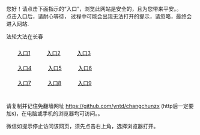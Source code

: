 您好！请点击下面指示的“入口”，浏览此网站是安全的，且为您带来平安。。 <br/>
点击入口后，请耐心等待， 过程中可能会出现无法打开的提示，请忽略，最终会进入网站. </br>

法轮大法在长春<br/>
<div style="padding:10px"><a style="margin:20px" target="_blank" href="https://d257lhaqjdwum6.cloudfront.net/2Qpsp?tmvlcyb" id="ccLink1" rel="nofollow">入口1</a> <a target="_blank" style="margin:20px" href="https://d1ziw1pl8982sn.cloudfront.net/2Qpsp?vjmoscoi" id="ccLink2" rel="nofollow">入口2</a> <a style="margin:20px" target="_blank" href="https://d3q0j3puq2id78.cloudfront.net/2Qpsp?zkyec" id="ccLink3" rel="nofollow">入口3</a></div>

<div style="padding:10px" ><a style="margin:20px" target="_blank" href="https://d257lhaqjdwum6.cloudfront.net/2Qpsp?tmvlcyb" id="ccLink4" rel="nofollow">入口4</a> <a style="margin:20px" href="https://d1ziw1pl8982sn.cloudfront.net/2Qpsp?vjmoscoi" target="_blank" id="ccLink5" rel="nofollow">入口5</a> <a style="margin:20px" href="https://d3q0j3puq2id78.cloudfront.net/2Qpsp?zkyec" target="_blank" id="ccLink6" rel="nofollow">入口6</a></div>

<div style="padding:10px"><a style="margin:20px" target="_blank" href="https://d257lhaqjdwum6.cloudfront.net/2Qpsp?tmvlcyb" id="ccLink7" rel="nofollow">入口7</a> <a style="margin:20px" href="https://d1ziw1pl8982sn.cloudfront.net/2Qpsp?vjmoscoi" target="_blank" id="ccLink8" rel="nofollow">入口8</a> <a style="margin:20px" target="_blank" href="https://d3q0j3puq2id78.cloudfront.net/2Qpsp?zkyec" id="ccLink9" rel="nofollow">入口9</a></div>

<br/>



请复制并记住免翻墙网址 https://github.com/yntd/changchunzx (http后一定要加s)，在电脑或手机的浏览器均可访问。。<br/>

微信如提示停止访问该网页，须先点击右上角，选择浏览器打开。
